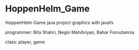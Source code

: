# HoppenHelm_Game
HoppenHelm Game 
java project 
graphics with javafx

programmer:
Bita Shahri, 
Negin Mahdviyan, 
Bahar Foroutannia

class: 
player, 
game
